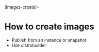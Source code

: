 (images-create)=
# How to create images

- Publish from an instance or snapshot
- Use distrobuilder
